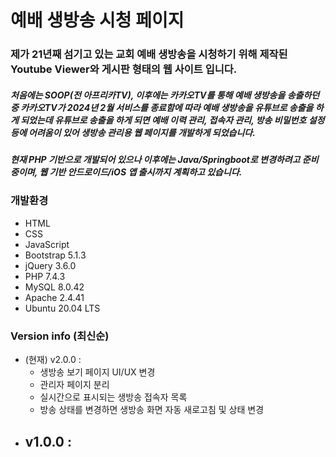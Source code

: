 # 예배 생방송 시청 페이지

### 제가 21년째 섬기고 있는 교회 예배 생방송을 시청하기 위해 제작된 Youtube Viewer와 게시판 형태의 웹 사이트 입니다.

##### 처음에는 SOOP(전 아프리카TV), 이후에는 카카오TV를 통해 예배 생방송을 송출하던 중 카카오TV가 2024년 2월 서비스를 종료함에 따라 예배 생방송을 유튜브로 송출을 하게 되었는데 유튜브로 송출을 하게 되면 예배 이력 관리, 접속자 관리, 방송 비밀번호 설정 등에 어려움이 있어 생방송 관리용 웹 페이지를 개발하게 되었습니다.

##### 현재 PHP 기반으로 개발되어 있으나 이후에는 Java/Springboot로 변경하려고 준비중이며, 웹 기반 안드로이드/iOS 앱 출시까지 계획하고 있습니다.

### 개발환경
- HTML
- CSS
- JavaScript
- Bootstrap 5.1.3
- jQuery 3.6.0
- PHP 7.4.3
- MySQL 8.0.42
- Apache 2.4.41
- Ubuntu 20.04 LTS

### Version info (최신순)
- (현재) v2.0.0 :
  - 생방송 보기 페이지 UI/UX 변경
  - 관리자 페이지 분리
  - 실시간으로 표시되는 생방송 접속자 목록
  - 방송 상태를 변경하면 생방송 화면 자동 새로고침 및 상태 변경
- v1.0.0 :
  -  
